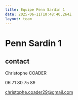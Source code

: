```yaml
---
title: Équipe Penn Sardin 1
date: 2025-06-11T10:48:40.264Z
layout: team
---
```


# Penn Sardin 1

## contact 

Christophe COADER

06 71 80 75 89

christophe.coader29@gmail.com

